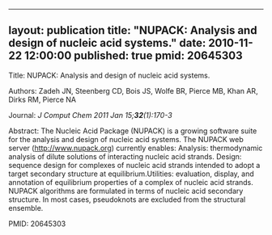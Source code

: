
---
layout: publication
title:  "NUPACK: Analysis and design of nucleic acid systems."
date:   2010-11-22 12:00:00
published: true
pmid: 20645303
---

Title: NUPACK: Analysis and design of nucleic acid systems.

Authors: Zadeh JN, Steenberg CD, Bois JS, Wolfe BR, Pierce MB, Khan AR, Dirks RM, Pierce NA

Journal: *J Comput Chem 2011 Jan 15;**32**(1):170-3*

Abstract: The Nucleic Acid Package (NUPACK) is a growing software suite for the analysis and design of nucleic acid systems. The NUPACK web server (http://www.nupack.org) currently enables: Analysis: thermodynamic analysis of dilute solutions of interacting nucleic acid strands. Design: sequence design for complexes of nucleic acid strands intended to adopt a target secondary structure at equilibrium.Utilities: evaluation, display, and annotation of equilibrium properties of a complex of nucleic acid strands. NUPACK algorithms are formulated in terms of nucleic acid secondary structure. In most cases, pseudoknots are excluded from the structural ensemble.

PMID: 20645303

